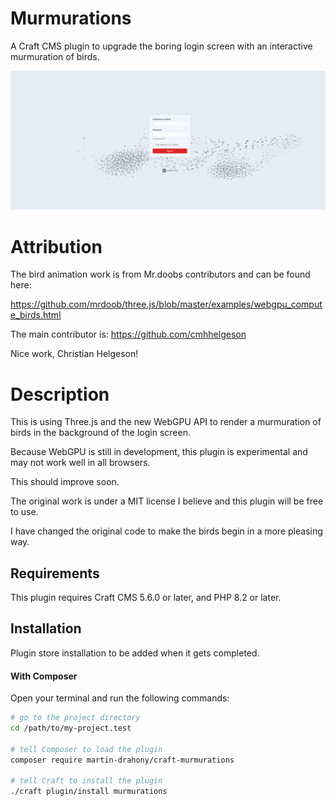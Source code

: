 # Murmurations

A Craft CMS plugin to upgrade the boring login screen with an interactive murmuration of birds.

<img src="./docs/resources/murmurations.png">

# Attribution

The bird animation work is from Mr.doobs contributors and can be found here:

https://github.com/mrdoob/three.js/blob/master/examples/webgpu_compute_birds.html

The main contributor is:
https://github.com/cmhhelgeson

Nice work, Christian Helgeson!

# Description

This is using Three.js and the new WebGPU API to render a murmuration of birds in the background of the login screen.

Because WebGPU is still in development, this plugin is experimental and may not work well in all browsers.

This should improve soon.

The original work is under a MIT license I believe and this plugin will be free to use.

I have changed the original code to make the birds begin in a more pleasing way.

## Requirements

This plugin requires Craft CMS 5.6.0 or later, and PHP 8.2 or later.

## Installation

Plugin store installation to be added when it gets completed.

#### With Composer

Open your terminal and run the following commands:

```bash
# go to the project directory
cd /path/to/my-project.test

# tell Composer to load the plugin
composer require martin-drahony/craft-murmurations

# tell Craft to install the plugin
./craft plugin/install murmurations
```
